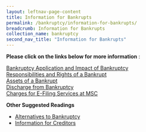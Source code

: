 ```yaml
---
layout: leftnav-page-content
title: Information for Bankrupts
permalink: /bankruptcy/information-for-bankrupts/
breadcrumb: Information for Bankrupts
collection_name: bankruptcy
second_nav_title: "Information for Bankrupts"
---
```

**Please click on the links below for more information** :

[Bankruptcy Application and Impact of Bankruptcy](/bankruptcy/information-for-bankrupts/impact-of-bankruptcy/) <br> 
[Responsibilities and Rights of a Bankrupt](/bankruptcy/information-for-bankrupts/impact-of-bankruptcy/responsibilities-and-rights/) <br>
[Assets of a Bankrupt](/bankruptcy/information-for-bankrupts/assets-of-a-bankrupt/) <br> 
[Discharge from Bankruptcy](/bankruptcy/information-for-bankrupts/discharge-from-bankruptcy/) <br>
[Charges for E-Filing Services at MSC](/files/IIDRSDPriceList.pdf/) <br>

<b>Other Suggested Readings </b>
* [Alternatives to Bankruptcy](/bankruptcy/alternatives-to-bankruptcy/)
* [Information for Creditors](/bankruptcy/information-for-stakeholders/information-for-creditors/)
